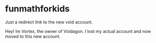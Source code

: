# funmathforkids
Just a redirect link to the new void account.

Hey! Im Vortex, the owner of Voidagon. I lost my actual account and now moved to this new account. 
